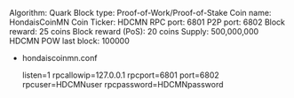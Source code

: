 Algorithm: Quark
Block type:   Proof-of-Work/Proof-of-Stake
Coin name: HondaisCoinMN
Coin Ticker: HDCMN
RPC port: 6801
P2P port: 6802
Block reward: 25 coins
Block reward (PoS): 20 coins
Supply: 500,000,000 HDCMN
POW last block: 100000 

- hondaiscoinmn.conf

    listen=1
    rpcallowip=127.0.0.1
    rpcport=6801
    port=6802
    rpcuser=HDCMNuser
    rpcpassword=HDCMNpassword
